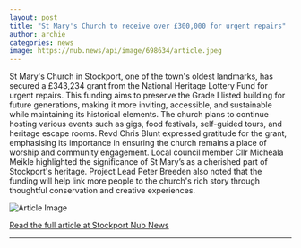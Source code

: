 ```yaml
---
layout: post
title: "St Mary's Church to receive over £300,000 for urgent repairs"
author: archie
categories: news
image: https://nub.news/api/image/698634/article.jpeg
---
```

St Mary's Church in Stockport, one of the town's oldest landmarks, has secured a £343,234 grant from the National Heritage Lottery Fund for urgent repairs. This funding aims to preserve the Grade I listed building for future generations, making it more inviting, accessible, and sustainable while maintaining its historical elements. The church plans to continue hosting various events such as gigs, food festivals, self-guided tours, and heritage escape rooms. Revd Chris Blunt expressed gratitude for the grant, emphasising its importance in ensuring the church remains a place of worship and community engagement. Local council member Cllr Micheala Meikle highlighted the significance of St Mary’s as a cherished part of Stockport's heritage. Project Lead Peter Breeden also noted that the funding will help link more people to the church's rich story through thoughtful conservation and creative experiences.

![Article Image](https://nub.news/api/image/698634/article.jpeg)

[Read the full article at Stockport Nub News](https://stockport.nub.news/news/local-news/st-marys-church-to-receive-over-ps300000-for-urgent-repairs-274491)

---
